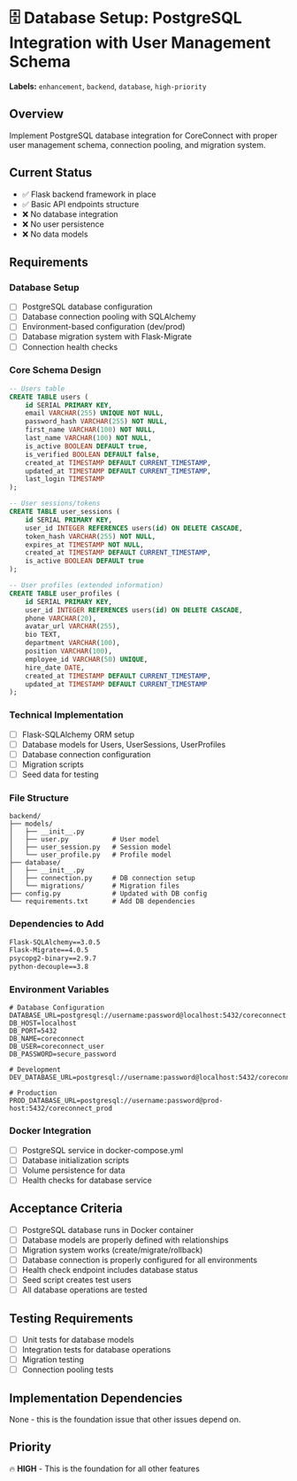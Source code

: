 # 🗄️ Database Setup: PostgreSQL Integration with User Management Schema

**Labels:** `enhancement`, `backend`, `database`, `high-priority`

## Overview
Implement PostgreSQL database integration for CoreConnect with proper user management schema, connection pooling, and migration system.

## Current Status
- ✅ Flask backend framework in place
- ✅ Basic API endpoints structure
- ❌ No database integration
- ❌ No user persistence
- ❌ No data models

## Requirements

### Database Setup
- [ ] PostgreSQL database configuration
- [ ] Database connection pooling with SQLAlchemy
- [ ] Environment-based configuration (dev/prod)
- [ ] Database migration system with Flask-Migrate
- [ ] Connection health checks

### Core Schema Design
```sql
-- Users table
CREATE TABLE users (
    id SERIAL PRIMARY KEY,
    email VARCHAR(255) UNIQUE NOT NULL,
    password_hash VARCHAR(255) NOT NULL,
    first_name VARCHAR(100) NOT NULL,
    last_name VARCHAR(100) NOT NULL,
    is_active BOOLEAN DEFAULT true,
    is_verified BOOLEAN DEFAULT false,
    created_at TIMESTAMP DEFAULT CURRENT_TIMESTAMP,
    updated_at TIMESTAMP DEFAULT CURRENT_TIMESTAMP,
    last_login TIMESTAMP
);

-- User sessions/tokens
CREATE TABLE user_sessions (
    id SERIAL PRIMARY KEY,
    user_id INTEGER REFERENCES users(id) ON DELETE CASCADE,
    token_hash VARCHAR(255) NOT NULL,
    expires_at TIMESTAMP NOT NULL,
    created_at TIMESTAMP DEFAULT CURRENT_TIMESTAMP,
    is_active BOOLEAN DEFAULT true
);

-- User profiles (extended information)
CREATE TABLE user_profiles (
    id SERIAL PRIMARY KEY,
    user_id INTEGER REFERENCES users(id) ON DELETE CASCADE,
    phone VARCHAR(20),
    avatar_url VARCHAR(255),
    bio TEXT,
    department VARCHAR(100),
    position VARCHAR(100),
    employee_id VARCHAR(50) UNIQUE,
    hire_date DATE,
    created_at TIMESTAMP DEFAULT CURRENT_TIMESTAMP,
    updated_at TIMESTAMP DEFAULT CURRENT_TIMESTAMP
);
```

### Technical Implementation
- [ ] Flask-SQLAlchemy ORM setup
- [ ] Database models for Users, UserSessions, UserProfiles
- [ ] Database connection configuration
- [ ] Migration scripts
- [ ] Seed data for testing

### File Structure
```
backend/
├── models/
│   ├── __init__.py
│   ├── user.py           # User model
│   ├── user_session.py   # Session model
│   └── user_profile.py   # Profile model
├── database/
│   ├── __init__.py
│   ├── connection.py     # DB connection setup
│   └── migrations/       # Migration files
├── config.py             # Updated with DB config
└── requirements.txt      # Add DB dependencies
```

### Dependencies to Add
```txt
Flask-SQLAlchemy==3.0.5
Flask-Migrate==4.0.5
psycopg2-binary==2.9.7
python-decouple==3.8
```

### Environment Variables
```env
# Database Configuration
DATABASE_URL=postgresql://username:password@localhost:5432/coreconnect
DB_HOST=localhost
DB_PORT=5432
DB_NAME=coreconnect
DB_USER=coreconnect_user
DB_PASSWORD=secure_password

# Development
DEV_DATABASE_URL=postgresql://username:password@localhost:5432/coreconnect_dev

# Production
PROD_DATABASE_URL=postgresql://username:password@prod-host:5432/coreconnect_prod
```

### Docker Integration
- [ ] PostgreSQL service in docker-compose.yml
- [ ] Database initialization scripts
- [ ] Volume persistence for data
- [ ] Health checks for database service

## Acceptance Criteria
- [ ] PostgreSQL database runs in Docker container
- [ ] Database models are properly defined with relationships
- [ ] Migration system works (create/migrate/rollback)
- [ ] Database connection is properly configured for all environments
- [ ] Health check endpoint includes database status
- [ ] Seed script creates test users
- [ ] All database operations are tested

## Testing Requirements
- [ ] Unit tests for database models
- [ ] Integration tests for database operations
- [ ] Migration testing
- [ ] Connection pooling tests

## Implementation Dependencies
None - this is the foundation issue that other issues depend on.

## Priority
🔥 **HIGH** - This is the foundation for all other features